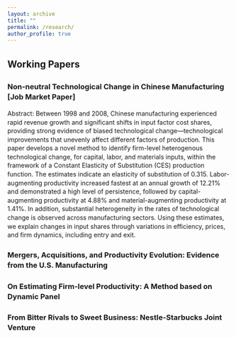 ```yaml
---
layout: archive
title: ""
permalink: /research/
author_profile: true
---
```


<style>
  body {
    line-height: 1.4; /* Adjust line spacing */
  }

  p, li {
    font-size: 1em; /* Font size for regular text */
  }

  .coauthors, .subcontent {
    font-size: 0.9em; /* Customize specific classes if needed */
  }

  .abstract {
    display: none; /* Hide the abstract by default */
    text-align: justify; /* Justify text for better readability */
    margin-top: 5px;
  }

  h2, h3 {
    margin-top: 1.5em; /* Increase space above headings */
  }

  /* Indent subcontents and add bullet points for them */
  ul.subcontent {
    list-style-type: circle; /* Set bullet points to circles for subcontent */
    margin-left: 10px; /* Indent subcontents */
    padding-left: 10px; /* Reduce padding for subcontent */
  }

  .toggle-link {
    color: #007bff;
    text-decoration: underline;
    cursor: pointer;
    font-size: 0.9em;
  }

  /* Divider between each paper */
  .underline {
    display: block;
    margin: 20px 0;
    border-bottom: 1px solid #ddd;
  }
</style>

<script>
  function toggleAbstract(id) {
    var abstract = document.getElementById(id);
    if (abstract.style.display === "none" || abstract.style.display === "") {
      abstract.style.display = "block";
    } else {
      abstract.style.display = "none";
    }
  }
</script>

## Working Papers

### Non-neutral Technological Change in Chinese Manufacturing **[Job Market Paper]**

Abstract: Between 1998 and 2008, Chinese manufacturing experienced rapid revenue growth and significant shifts in input factor cost shares, providing strong evidence of biased technological change—technological improvements that unevenly affect different factors of production. This paper develops a novel method to identify firm-level heterogenous technological change, for capital, labor, and materials inputs, within the framework of a Constant Elasticity of Substitution (CES) production function. The estimates indicate an elasticity of substitution of 0.315. Labor-augmenting productivity increased fastest at an annual growth of 12.21% and demonstrated a high level of persistence, followed by capital-augmenting productivity at 4.88% and material-augmenting productivity at 1.41%. In addition, substantial heterogeneity in the rates of technological change is observed across manufacturing sectors. Using these estimates, we explain changes in input shares through variations in efficiency, prices, and firm dynamics, including entry and exit. 

### Mergers, Acquisitions, and Productivity Evolution: Evidence from the U.S. Manufacturing 

### On Estimating Firm-level Productivity: A Method based on Dynamic Panel

### From Bitter Rivals to Sweet Business: Nestle-Starbucks Joint Venture
